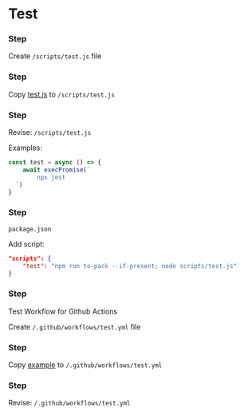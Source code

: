 # Test

### Step

Create  `/scripts/test.js` file

### Step

Copy [test.js](/test.js) to `/scripts/test.js`

### Step

Revise: `/scripts/test.js`

Examples:

```js
const test = async () => {
    await execPromise(`
        npx jest
  `)
}
```

### Step

`package.json`

Add script:

```json
"scripts": {
    "test": "npm run to-pack --if-present; node scripts/test.js"
}
```

### Step

Test Workflow for Github Actions

Create  `/.github/workflows/test.yml` file

### Step

Copy [example](test.yml) to `/.github/workflows/test.yml`

### Step

Revise: `/.github/workflows/test.yml`

